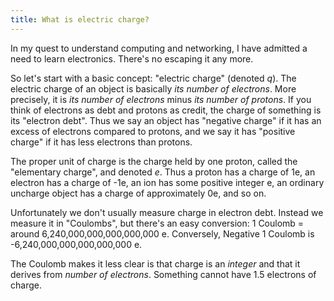 ```yaml
---
title: What is electric charge?
---
```


In my quest to understand computing and networking, I have admitted a need to learn electronics. There's no escaping it any more.

So let's start with a basic concept: "electric charge" (denoted _q_). The electric charge of an object is basically _its number of electrons_. More precisely, it is _its number of electrons_ minus _its number of protons_. If you think of electrons as debt and protons as credit, the charge of something is its "electron debt". Thus we say an object has "negative charge" if it has an excess of electrons compared to protons, and we say it has "positive charge" if it has less electrons than protons.

The proper unit of charge is the charge held by one proton, called the "elementary charge", and denoted _e_. Thus a proton has a charge of 1e, an electron has a charge of -1e, an ion has some positive integer e, an ordinary uncharge object has a charge of approximately 0e, and so on.

Unfortunately we don't usually measure charge in electron debt. Instead we measure it in "Coulombs", but there's an easy conversion: 1 Coulomb = around 6,240,000,000,000,000,000 e. Conversely, Negative 1 Coulomb is -6,240,000,000,000,000,000 e.

The Coulomb makes it less clear is that charge is an _integer_ and that it derives from _number of electrons_. Something cannot have 1.5 electrons of charge.
